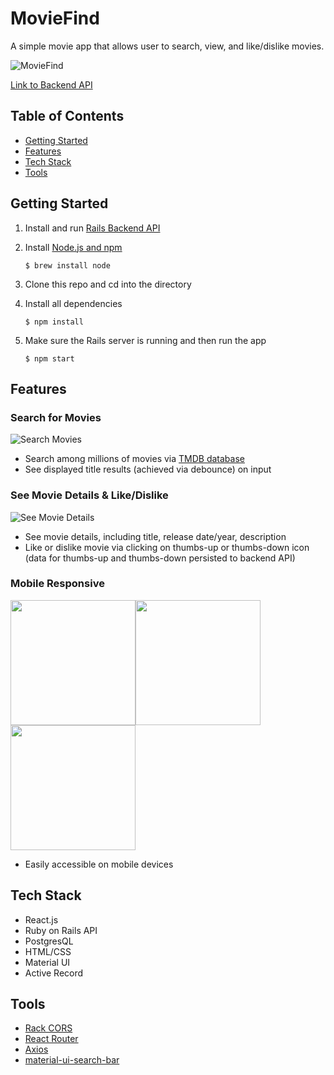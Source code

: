 # MovieFind

A simple movie app that allows user to search, view, and like/dislike movies.

![MovieFind](https://i.ibb.co/kgW8njk/Screen-Shot-2020-11-15-at-3-33-36-PM.png)

[Link to Backend API](https://github.com/vuonga1103/movie-find-back-end)

## Table of Contents
* [Getting Started](#getting-started)
* [Features](#features)
* [Tech Stack](#tech-stack)
* [Tools](#tools)

<a name="getting-started"/>

## Getting Started
1. Install and run [Rails Backend API](https://github.com/vuonga1103/movie-find-back-end)
2. Install [Node.js and npm](https://www.npmjs.com/get-npm)

    ```$ brew install node```
    
3. Clone this repo and cd into the directory
4. Install all dependencies

    ```$ npm install```

5. Make sure the Rails server is running and then run the app

    ```$ npm start```
    
<a name="features"/>

## Features

### Search for Movies

![Search Movies](https://i.ibb.co/mbBFSJq/Screen-Shot-2020-11-15-at-7-41-32-PM.png)

* Search among millions of movies via [TMDB database](https://www.themoviedb.org/)
* See displayed title results (achieved via debounce) on input

### See Movie Details & Like/Dislike
![See Movie Details](https://i.ibb.co/zb31rtB/Screen-Shot-2020-11-15-at-7-42-25-PM.png)
* See movie details, including title, release date/year, description
* Like or dislike movie via clicking on thumbs-up or thumbs-down icon (data for thumbs-up and thumbs-down persisted to backend API)

### Mobile Responsive
<span><img src="https://i.ibb.co/NTFtfV8/Screen-Shot-2020-11-15-at-7-43-47-PM.png" width="200" /></span><span><img src="https://i.ibb.co/NYcPZGj/Screen-Shot-2020-11-15-at-7-44-34-PM.png" width="200" />
</span><span><img src="https://i.ibb.co/TkHp2Yx/Screen-Shot-2020-11-15-at-7-44-49-PM.png" width="200" />
</span>


* Easily accessible on mobile devices

<a name="tech-stack"/>

## Tech Stack
* React.js
* Ruby on Rails API
* PostgresQL
* HTML/CSS
* Material UI
* Active Record

<a name="tools"/>

## Tools
* [Rack CORS](https://github.com/cyu/rack-cors)
* [React Router](https://reacttraining.com/react-router/web/guides/quick-start)
* [Axios](https://github.com/axios/axios)
* [material-ui-search-bar](https://www.npmjs.com/package/material-ui-search-bar)
